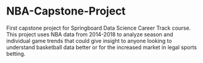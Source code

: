 # NBA-Capstone-Project

First capstone project for Springboard Data Science Career Track course. This project uses NBA data from 2014-2018 to analyze season and individual game trends that could give insight to anyone looking to understand basketball data better or for the increased market in legal sports betting. 
